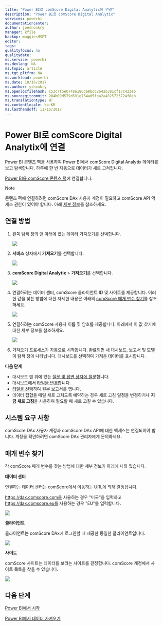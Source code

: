 ```yaml
---
title: "Power BI로 comScore Digital Analytix에 연결"
description: "Power BI용 comScore Digital Analytix"
services: powerbi
documentationcenter: 
author: joeshoukry
manager: kfile
backup: maggiesMSFT
editor: 
tags: 
qualityfocus: no
qualitydate: 
ms.service: powerbi
ms.devlang: NA
ms.topic: article
ms.tgt_pltfrm: NA
ms.workload: powerbi
ms.date: 10/16/2017
ms.author: yshoukry
ms.openlocfilehash: c53c7f5e0748e186c68bcc2642b381cf17c423eb
ms.sourcegitcommit: 284b09d579d601e754a05fba2a4025723724f8eb
ms.translationtype: HT
ms.contentlocale: ko-KR
ms.lasthandoff: 11/15/2017
---
```

# <a name="connect-to-comscore-digital-analytix-with-power-bi"></a>Power BI로 comScore Digital Analytix에 연결
Power BI 콘텐츠 팩을 사용하여 Power BI에서 comScore Digital Analytix 데이터를 보고 탐색합니다. 하루에 한 번 자동으로 데이터가 새로 고쳐집니다.

[Power BI용 comScore 콘텐츠 팩](https://app.powerbi.com/getdata/services/comscore)에 연결합니다.

>[!NOTE]
>콘텐츠 팩에 연결하려면 comScore DAx 사용자 계정이 필요하고 comScore API 액세스 권한이 있어야 합니다. 아래 [세부 정보](#Requirements)를 참조하세요.

## <a name="how-to-connect"></a>연결 방법
1. 왼쪽 탐색 창의 맨 아래에 있는 데이터 가져오기를 선택합니다.
   
   ![](media/service-connect-to-connect-to/getdata.png)
2. **서비스** 상자에서 **가져오기**를 선택합니다.
   
   ![](media/service-connect-to-connect-to/services.png)
3. **comScore Digital Analytix** \> **가져오기**를 선택합니다.
   
   ![](media/service-connect-to-connect-to/comscore.png)
4. 연결하려는 데이터 센터, comScore 클라이언트 ID 및 사이트를 제공합니다. 이러한 값을 찾는 방법에 대한 자세한 내용은 아래의 [comScore 매개 변수 찾기](#FindingParams)를 참조하세요.
   
   ![](media/service-connect-to-connect-to/parameters.png)
5. 연결하려는 comScore 사용자 이름 및 암호를 제공합니다. 아래에서 이 값 찾기에 대한 세부 정보를 참조하세요.
   
   ![](media/service-connect-to-connect-to/creds.png)
6. 가져오기 프로세스가 자동으로 시작됩니다. 완료되면 새 대시보드, 보고서 및 모델이 탐색 창에 나타납니다. 대시보드를 선택하여 가져온 데이터를 표시합니다.

**다음 단계**

* 대시보드 맨 위에 있는 [질문 및 답변 상자에 질문](service-q-and-a.md)합니다.
* 대시보드에서 [타일을 변경](service-dashboard-edit-tile.md)합니다.
* [타일을 선택](service-dashboard-tiles.md)하여 원본 보고서를 엽니다.
* 데이터 집합을 매일 새로 고치도록 예약하는 경우 새로 고침 일정을 변경하거나 **지금 새로 고침**을 사용하여 필요할 때 새로 고칠 수 있습니다.

<a name="Requirements"></a>

## <a name="system-requirements"></a>시스템 요구 사항
comScore DAx 사용자 계정과 comScore DAx API에 대한 액세스는 연결되어야 합니다. 계정을 확인하려면 comScore DAx 관리자에게 문의하세요.

<a name="FindingParams"></a>

## <a name="finding-parameters"></a>매개 변수 찾기
각 comScore 매개 변수를 찾는 방법에 대한 세부 정보가 아래에 나와 있습니다.

**데이터 센터**

연결하는 데이터 센터는 comScore에서 이동하는 URL에 의해 결정됩니다.

https://dax.comscore.com을 사용하는 경우 "미국"을 입력하고 https://dax.comscore.eu를 사용하는 경우 "EU"를 입력합니다.

![](media/service-connect-to-connect-to/comscore_url.png) 

**클라이언트**

클라이언트는 comScore DAx에 로그인할 때 제공한 동일한 클라이언트입니다.

![](media/service-connect-to-connect-to/comscore_signin.png) 

**사이트**

comScore 사이트는 데이터를 보려는 사이트를 결정합니다. comScore 계정에서 사이트 목록을 찾을 수 있습니다.

![](media/service-connect-to-connect-to/comscore_sites.png)

## <a name="next-steps"></a>다음 단계
[Power BI에서 시작](service-get-started.md)

[Power BI에서 데이터 가져오기](service-get-data.md)

